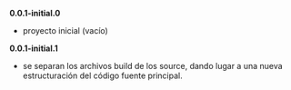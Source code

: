 **0.0.1-initial.0**

- proyecto inicial (vacío)

**0.0.1-initial.1**

- se separan los archivos build de los source, dando lugar a una nueva estructuración del código fuente principal.